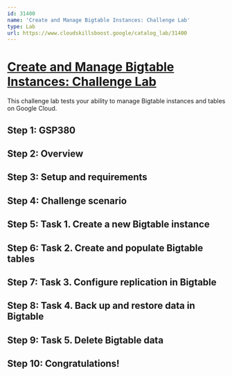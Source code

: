 ```yaml
---
id: 31400
name: 'Create and Manage Bigtable Instances: Challenge Lab'
type: Lab
url: https://www.cloudskillsboost.google/catalog_lab/31400
---
```


# [Create and Manage Bigtable Instances: Challenge Lab](https://www.cloudskillsboost.google/catalog_lab/31400)

This challenge lab tests your ability to manage Bigtable instances and tables on Google Cloud.

## Step 1: GSP380

## Step 2: Overview

## Step 3: Setup and requirements

## Step 4: Challenge scenario

## Step 5: Task 1. Create a new Bigtable instance

## Step 6: Task 2. Create and populate Bigtable tables

## Step 7: Task 3. Configure replication in Bigtable

## Step 8: Task 4. Back up and restore data in Bigtable

## Step 9: Task 5. Delete Bigtable data

## Step 10: Congratulations!
